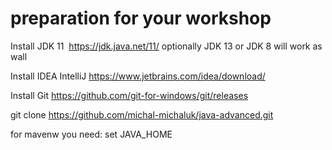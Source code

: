# preparation for your workshop

Install JDK 11  https://jdk.java.net/11/
optionally JDK 13 or JDK 8 will work as wall

Install IDEA IntelliJ https://www.jetbrains.com/idea/download/

Install Git https://github.com/git-for-windows/git/releases

git clone https://github.com/michal-michaluk/java-advanced.git

for mavenw you need: set JAVA_HOME
